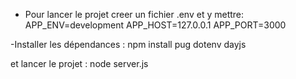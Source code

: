 -   Pour lancer le projet creer un fichier .env et y mettre:
    APP_ENV=development
    APP_HOST=127.0.0.1
    APP_PORT=3000

-Installer les dépendances :
npm install pug dotenv dayjs

et lancer le projet :
node server.js
